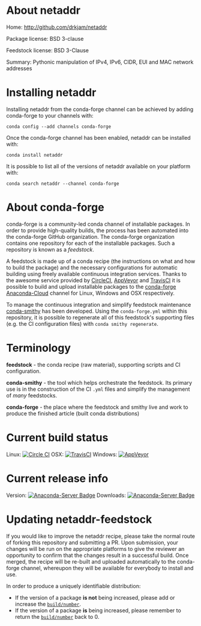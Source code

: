 About netaddr
=============

Home: http://github.com/drkjam/netaddr

Package license: BSD 3-clause

Feedstock license: BSD 3-Clause

Summary: Pythonic manipulation of IPv4, IPv6, CIDR, EUI and MAC network addresses



Installing netaddr
==================

Installing netaddr from the conda-forge channel can be achieved by adding conda-forge to your channels with:

```
conda config --add channels conda-forge
```

Once the conda-forge channel has been enabled, netaddr can be installed with:

```
conda install netaddr
```

It is possible to list all of the versions of netaddr available on your platform with:

```
conda search netaddr --channel conda-forge
```


About conda-forge
=================

conda-forge is a community-led conda channel of installable packages.
In order to provide high-quality builds, the process has been automated into the
conda-forge GitHub organization. The conda-forge organization contains one repository 
for each of the installable packages. Such a repository is known as a *feedstock*.

A feedstock is made up of a conda recipe (the instructions on what and how to build
the package) and the necessary configurations for automatic building using freely
available continuous integration services. Thanks to the awesome service provided by
[CircleCI](https://circleci.com/), [AppVeyor](http://www.appveyor.com/)
and [TravisCI](https://travis-ci.org/) it is possible to build and upload installable
packages to the [conda-forge](https://anaconda.org/conda-forge)
[Anaconda-Cloud](http://docs.anaconda.org/) channel for Linux, Windows and OSX respectively.

To manage the continuous integration and simplify feedstock maintenance
[conda-smithy](http://github.com/conda-forge/conda-smithy) has been developed.
Using the ``conda-forge.yml`` within this repository, it is possible to regenerate all of
this feedstock's supporting files (e.g. the CI configuration files) with ``conda smithy regenerate``.


Terminology
===========

**feedstock** - the conda recipe (raw material), supporting scripts and CI configuration.

**conda-smithy** - the tool which helps orchestrate the feedstock.
                   Its primary use is in the construction of the CI ``.yml`` files
                   and simplify the management of *many* feedstocks.

**conda-forge** - the place where the feedstock and smithy live and work to
                  produce the finished article (built conda distributions)

Current build status
====================

Linux: [![Circle CI](https://circleci.com/gh/conda-forge/netaddr-feedstock.svg?style=svg)](https://circleci.com/gh/conda-forge/netaddr-feedstock)
OSX: [![TravisCI](https://travis-ci.org/conda-forge/netaddr-feedstock.svg?branch=master)](https://travis-ci.org/conda-forge/netaddr-feedstock) 
Windows: [![AppVeyor](https://ci.appveyor.com/api/projects/status/github/conda-forge/netaddr-feedstock?svg=True)](https://ci.appveyor.com/project/conda-forge/netaddr-feedstock/branch/master)

Current release info
====================
Version: [![Anaconda-Server Badge](https://anaconda.org/conda-forge/netaddr/badges/version.svg)](https://anaconda.org/conda-forge/netaddr)
Downloads: [![Anaconda-Server Badge](https://anaconda.org/conda-forge/netaddr/badges/downloads.svg)](https://anaconda.org/conda-forge/netaddr)


Updating netaddr-feedstock
==========================

If you would like to improve the netaddr recipe, please take the normal
route of forking this repository and submitting a PR. Upon submission, your changes will
be run on the appropriate platforms to give the reviewer an opportunity to confirm that the
changes result in a successful build. Once merged, the recipe will be re-built and uploaded
automatically to the conda-forge channel, whereupon they will be available for everybody to
install and use.

In order to produce a uniquely identifiable distribution:
 * If the version of a package **is not** being increased, please add or increase
   the [``build/number``](http://conda.pydata.org/docs/building/meta-yaml.html#build-number-and-string). 
 * If the version of a package **is** being increased, please remember to return
   the [``build/number``](http://conda.pydata.org/docs/building/meta-yaml.html#build-number-and-string)
   back to 0.
